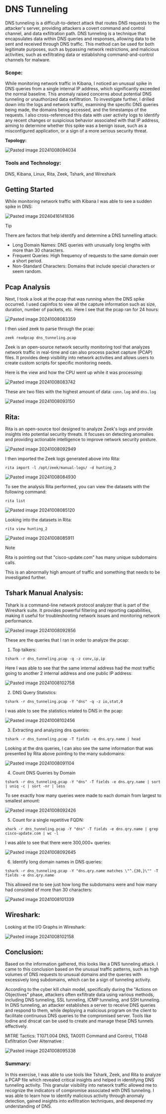 # DNS Tunneling

DNS tunneling is a difficult-to-detect attack that routes DNS requests to the attacker's server, providing attackers a covert command and control channel, and data exfiltration path. DNS tunneling is a technique that encapsulates data within DNS queries and responses, allowing data to be sent and received through DNS traffic. This method can be used for both legitimate purposes, such as bypassing network restrictions, and malicious activities, such as exfiltrating data or establishing command-and-control channels for malware.

### Scope:

While monitoring network traffic in Kibana, I noticed an unusual spike in DNS queries from a single internal IP address, which significantly exceeded the normal baseline. This anomaly raised concerns about potential DNS tunneling or unauthorized data exfiltration. To investigate further, I drilled down into the logs and network traffic, examining the specific DNS queries being made, the domains being accessed, and the timestamps of the requests. I also cross-referenced this data with user activity logs to identify any recent changes or suspicious behavior associated with that IP address, aiming to determine whether this spike was a benign issue, such as a misconfigured application, or a sign of a more serious security threat.

**Topology:**

![Pasted image 20241008094034](https://github.com/user-attachments/assets/66dbf3d6-4dad-4bb3-9a34-5987dc8d3b12)

### Tools and Technology:

DNS, Kibana, Linux, Rita, Zeek, Tshark, and Wireshark

## Getting Started

While monitoring network traffic with Kibana I was able to see a sudden spike in DNS:

![Pasted image 20240416141836](https://github.com/user-attachments/assets/7708a48e-4dd2-4624-bfef-d490d49bc7a7)

> [!TIP]
> There are factors that help identify and determine a DNS tunnelling attack:
> + Long Domain Names: DNS queries with unusually long lengths with more than 30 characters.
> + Frequent Queries: High frequency of requests to the same domain over a short period.
> + Non-Standard Characters: Domains that include special characters or seem random.

## Pcap Analysis

Next, I took a look at the pcap that was running when the DNS spike occurred. I used capinfos to view all the capture information such as size, duration, number of packets, etc. Here I see that the pcap ran for 24 hours:

![Pasted image 20241008083359](https://github.com/user-attachments/assets/35e21ed1-5491-43e4-8b0e-fc871d6f4c0e)

I then used zeek to parse through the pcap:

```
zeek readpcap dns_tunneling.pcap
```
Zeek is an open-source network security monitoring tool that analyzes network traffic in real-time and can also process packet capture (PCAP) files. It provides deep visibility into network activities and allows users to create custom scripts for specific monitoring needs.

Here is the view and how the CPU went up while it was processing:

![Pasted image 20241008083742](https://github.com/user-attachments/assets/77942bb2-a075-45b8-86d8-27d2bb296462)

These are two files with the highest amount of data: `conn.log` and `dns.log`

![Pasted image 20241008093150](https://github.com/user-attachments/assets/c9c83bf3-ed9e-4de9-9378-a553a69be8af)

## Rita:

Rita is an open-source tool designed to analyze Zeek's logs and provide insights into potential security threats. It focuses on detecting anomalies and providing actionable intelligence to improve network security posture.

![Pasted image 20241008092949](https://github.com/user-attachments/assets/0abb7e95-37c0-4fda-a523-57c4ae6ee3d9)

I then imported the Zeek logs generated above into Rita:

```
rita import -l /opt/zeek/manual-logs/ -d hunting_2
```

![Pasted image 20241008084930](https://github.com/user-attachments/assets/a587c7c2-8124-4774-b41a-98b80b575427)

To see the analysis Rita performed, you can view the datasets with the following command:

```
rita list
```

![Pasted image 20241008085120](https://github.com/user-attachments/assets/ae22dcce-0fdd-4ded-ae1f-3fa2abd25c56)

Looking into the datasets in Rita:

```
rita view hunting_2
```

![Pasted image 20241008085911](https://github.com/user-attachments/assets/e42e8dad-bbc7-4cdb-b09c-24fbc27aaa77)

> [!NOTE]  
> Rita is pointing out that  "cisco-update.com" has many unique subdomains calls.

This is an abnormally high amount of traffic and something that needs to be investigated further. 

## Tshark Manual Analysis:

Tshark is a command-line network protocol analyzer that is part of the Wireshark suite. It provides powerful filtering and reporting capabilities, making it useful for troubleshooting network issues and monitoring network performance.

![Pasted image 20241008092856](https://github.com/user-attachments/assets/3738c762-3d2c-4d9f-8d16-de870bb4fbf9)

These are the queries that I ran in order to analyze the pcap:

1. Top talkers:

```
tshark -r dns_tunneling.pcap -q -z conv,ip,ip
```

Here I was able to see that the same internal address had the most traffic going to another 2 internal address and one public IP address:

![Pasted image 20241008102758](https://github.com/user-attachments/assets/350ad280-b09e-4871-b3d2-77e5d663842f)

2. DNS Query Statistics:

```
tshark -r dns_tunneling.pcap -Y "dns" -q -z io,stat,0
```
I was able to see the statistics related to DNS in the pcap:

![Pasted image 20241008102456](https://github.com/user-attachments/assets/07df2bb6-4731-4518-b7d4-7b7b44a805ac)

3. Extracting and analyzing dns queries:

```
tshark -r dns_tunneling.pcap -T fields -e dns.qry.name | head
```
Looking at the dns queries, I can also see the same information that was presented by Rita above pointing to the many subdomains:

![Pasted image 20241008091104](https://github.com/user-attachments/assets/47fe52b3-be81-4454-9ab4-e47752ba3b9f)


4. Count DNS Queries by Domain

```
tshark -r dns_tunneling.pcap -Y "dns" -T fields -e dns.qry.name | sort | uniq -c | sort -nr | less
```

To see exactly how many queries were made to each domain from largest to smallest amount:

![Pasted image 20241008092426](https://github.com/user-attachments/assets/7056958d-91e7-464a-9ee1-b1240adce8a4)

5. Count for a single repetitive FQDN:

```
shark -r dns_tunneling.pcap -Y "dns" -T fields -e dns.qry.name | grep cisco-update.com | wc -l
```

I was able to see that there were 300,000+ queries:

![Pasted image 20241008092645](https://github.com/user-attachments/assets/6ac3775b-e857-45d1-a51c-4c629a93d922)

6. Identify long domain names in DNS queries:

```
tshark -r dns_tunneling.pcap -Y "dns.qry.name matches \"^.{30,}\"" -T fields -e dns.qry.name
```

This allowed me to see just how long the subdomains were and how many had consisted of more than 30 characters:

![Pasted image 20241008101339](https://github.com/user-attachments/assets/49f95458-23a5-49d1-89e2-4eb66e7c3b0d)

## Wireshark:

Looking at the I/O Graphs in Wireshark:

![Pasted image 20241008102158](https://github.com/user-attachments/assets/ab4476b6-08e4-4aa9-96c4-aa02db020b74)

## Conclusion:

Based on the information gathered, this looks like a DNS tunneling attack. I came to this conclusion based on the unusual traffic patterns, such as high volumes of DNS requests to unusual domains and the queries with excessively long subdomains, which can be a sign of tunneling activity.

According to the cyber kill chain model, specifically during the "Actions on Objectives" phase, attackers often exfiltrate data using various methods, including DNS tunneling, SSL tunneling, ICMP tunneling, and SSH tunneling. In DNS tunneling, an attacker establishes a server to receive DNS queries and respond to them, while deploying a malicious program on the client to facilitate continuous DNS queries to the compromised server. Tools like Iodine and dnscat can be used to create and manage these DNS tunnels effectively.

MITRE Tactics: T1071.004 DNS, TA0011 Command and Control, T1048 Exfiltration Over Alternative :

![Pasted image 20241008095338](https://github.com/user-attachments/assets/43ac4ba3-0fb4-495d-b296-0bf5763559c7)

### Summary:

In this exercise, I was able to use tools like Tshark, Zeek, and Rita to analyze a PCAP file which revealed critical insights and helped in identifying DNS tunneling activity. This granular visibility into network traffic allowed me to recognize the indicators of compromise associated with DNS tunneling. I was able to learn how to identify malicious activity through anomaly detection, gained insights into exfiltration techniques, and deepened my understanding of DNS. 
